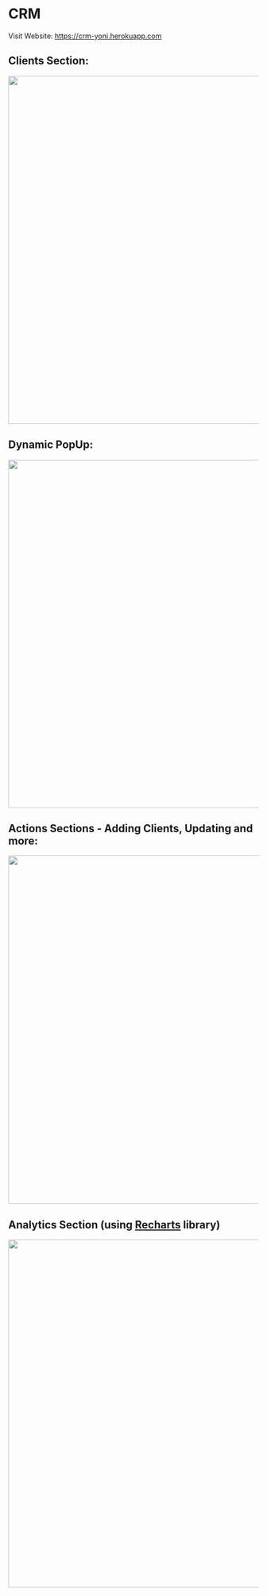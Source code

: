 # CRM

Visit Website: https://crm-yoni.herokuapp.com

## Clients Section:

<img src="https://i.imgur.com/Ip4bHoI.png" width="700">

## Dynamic PopUp:


<img src="https://i.imgur.com/ET0LgvS.png" width="700">

## Actions Sections - Adding Clients, Updating and more:

<img src="https://i.imgur.com/jZY0c1Q.png" width="700">

## Analytics Section (using <a href="https://www.npmjs.com/package/recharts"> Recharts</a> library)

<img src="https://i.imgur.com/dKDudv9.png" width="700">

